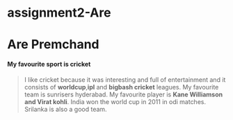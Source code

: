 # assignment2-Are


# Are Premchand
#### My favourite sport is cricket

> I like cricket because it was interesting and full of entertainment and it consists of **worldcup**,**ipl** and **bigbash cricket** leagues. My favourite team is sunrisers hyderabad. My favourite player is **Kane Williamson and Virat kohli**. India won the world cup in 2011 in odi matches. Srilanka is also a good team.




